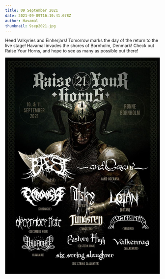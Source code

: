 ```yaml
---
title: 09 September 2021
date: 2021-09-09T16:10:41.678Z
author: Havamal
thumbnail: 9sep2021.jpg
---
```


Heed Valkyries and Einherjars!
Tomorrow marks the day of the return to the live stage! Havamal invades the shores of Bornholm, Denmark! Check out Raise Your Horns, and hope to see as many as possible out there!

![9sep2021.jpg](./9sep2021.jpg)

